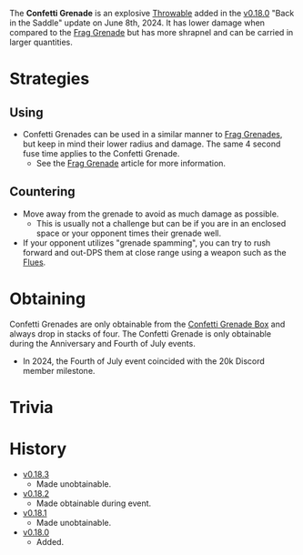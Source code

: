 <Stub/>
<Event/>

The **Confetti Grenade** is an explosive [Throwable](/throwables) added in the [v0.18.0](https://github.com/HasangerGames/suroi/releases/tag/v0.18.0) "Back in the Saddle" update on June 8th, 2024. It has lower damage when compared to the [Frag Grenade](/throwables/frag_grenade) but has more shrapnel and can be carried in larger quantities.

# Strategies
## Using
- Confetti Grenades can be used in a similar manner to [Frag Grenades](/throwables/frag_grenade), but keep in mind their lower radius and damage. The same 4 second fuse time applies to the Confetti Grenade.
  - See the [Frag Grenade](/throwables/frag_grenade) article for more information.

## Countering
- Move away from the grenade to avoid as much damage as possible.
  - This is usually not a challenge but can be if you are in an enclosed space or your opponent times their grenade well.
- If your opponent utilizes "grenade spamming", you can try to rush forward and out-DPS them at close range using a weapon such as the [Flues](/weapons/guns/flues).

# Obtaining
Confetti Grenades are only obtainable from the [Confetti Grenade Box](/obstacles/confetti_grenade_box) and always drop in stacks of four. The Confetti Grenade is only obtainable during the Anniversary and Fourth of July events.
  - In 2024, the Fourth of July event coincided with the 20k Discord member milestone.

# Trivia

# History

- [v0.18.3](https://github.com/HasangerGames/suroi/releases/tag/v0.18.3)
  - Made unobtainable.
- [v0.18.2](https://github.com/HasangerGames/suroi/releases/tag/v0.18.2)
  - Made obtainable during event.
- [v0.18.1](https://github.com/HasangerGames/suroi/releases/tag/v0.18.1)
  - Made unobtainable.
- [v0.18.0](https://github.com/HasangerGames/suroi/releases/tag/v0.18.0)
  - Added.
